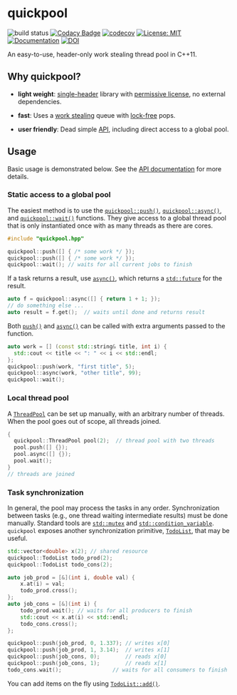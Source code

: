 # quickpool

![build status](https://github.com/tnagler/quickpool/actions/workflows/main.yml/badge.svg?branch=main)
[![Codacy Badge](https://app.codacy.com/project/badge/Grade/ed2deb06d4454ab3b488536426ec3066)](https://www.codacy.com/gh/tnagler/quickpool/dashboard?utm_source=github.com&amp;utm_medium=referral&amp;utm_content=tnagler/quickpool&amp;utm_campaign=Badge_Grade)
[![codecov](https://codecov.io/gh/tnagler/quickpool/branch/main/graph/badge.svg?token=ERPXZC8378)](https://codecov.io/gh/tnagler/quickpool)
[![License: MIT](https://img.shields.io/badge/License-MIT-yellow.svg)](https://opensource.org/licenses/MIT)
[![Documentation](https://img.shields.io/website/http/tnagler.github.io/quickpool.svg)](https://vinecopulib.github.io/pyvinecopulib/)
[![DOI](https://zenodo.org/badge/427536398.svg)](https://zenodo.org/badge/latestdoi/427536398)


An easy-to-use, header-only work stealing thread pool in C++11.

## Why quickpool?

* **light weight**: [single-header](https://github.com/tnagler/quickpool/blob/main/quickpool.hpp) 
library with [permissive license](https://opensource.org/licenses/MIT), no external dependencies.

* **fast**: Uses a [work stealing](https://en.wikipedia.org/wiki/Work_stealing) 
  queue with [lock-free](https://en.wikipedia.org/wiki/Non-blocking_algorithm#Lock-freedom) pops.

* **user friendly**: Dead simple [API](https://tnagler.github.io/quickpool/), 
  including direct access to a global pool.

## Usage

Basic usage is demonstrated below. See the 
[API documentation](https://tnagler.github.io/quickpool/) for more details.

### Static access to a global pool

The easiest method is to use the [`quickpool::push()`](https://tnagler.github.io/quickpool/namespacequickpool.html#affc41895dab281715c271aca3649e830), 
[`quickpool::async()`](https://tnagler.github.io/quickpool/namespacequickpool.html#a10575809d24ead3716e312585f90a94a), 
and [`quickpool::wait()`](https://tnagler.github.io/quickpool/namespacequickpool.html#a086671a25cc4f207112bc82a00688301) 
functions. They give access to a global thread pool that is only instantiated 
once with as many threads as there are cores.

```cpp
#include "quickpool.hpp"

quickpool::push([] { /* some work */ });
quickpool::push([] { /* some work */ });
quickpool::wait(); // waits for all current jobs to finish
```

If a task returns a result, use 
[`async()`](https://tnagler.github.io/quickpool/namespacequickpool.html#a10575809d24ead3716e312585f90a94a), 
which returns a [`std::future`](https://en.cppreference.com/w/cpp/thread/future) 
for the result.

```cpp
auto f = quickpool::async([] { return 1 + 1; });
// do something else ...
auto result = f.get();  // waits until done and returns result
```

Both [`push()`](https://tnagler.github.io/quickpool/namespacequickpool.html#affc41895dab281715c271aca3649e830)
and [`async()`](https://tnagler.github.io/quickpool/namespacequickpool.html#a10575809d24ead3716e312585f90a94a) 
can be called with extra arguments passed to the function.

```cpp
auto work = [] (const std::string& title, int i) { 
  std::cout << title << ": " << i << std::endl; 
};
quickpool::push(work, "first title", 5);
quickpool::async(work, "other title", 99);
quickpool::wait();
```

### Local thread pool

A [`ThreadPool`](https://tnagler.github.io/quickpool/classquickpool_1_1ThreadPool.html) 
can be set up manually, with an arbitrary number of threads. When the pool 
goes out of scope, all threads joined.

```cpp
{
  quickpool::ThreadPool pool(2);  // thread pool with two threads
  pool.push([] {});
  pool.async([] {});
  pool.wait();
}
// threads are joined
```

### Task synchronization

In general, the pool may process the tasks in any order. Synchronization between
tasks (e.g., one thread waiting intermediate results) must be done manually. 
Standard tools are [`std::mutex`](https://en.cppreference.com/w/cpp/thread/mutex) 
and [`std::condition_variable`](https://en.cppreference.com/w/cpp/thread/condition_variable). 
`quickpool` exposes another synchronization primitive, 
[`TodoList`](https://tnagler.github.io/quickpool/classquickpool_1_1TodoList.html), that 
may be useful.

```cpp
std::vector<double> x(2); // shared resource
quickpool::TodoList todo_prod(2);
quickpool::TodoList todo_cons(2);

auto job_prod = [&](int i, double val) {
    x.at(i) = val;
    todo_prod.cross();
};
auto job_cons = [&](int i) {
    todo_prod.wait(); // waits for all producers to finish
    std::cout << x.at(i) << std::endl;
    todo_cons.cross();
};

quickpool::push(job_prod, 0, 1.337); // writes x[0]
quickpool::push(job_prod, 1, 3.14);  // writes x[1]
quickpool::push(job_cons, 0);        // reads x[0]
quickpool::push(job_cons, 1);        // reads x[1]
todo_cons.wait();                // waits for all consumers to finish
```
You can add items on the fly 
using [`TodoList::add()`](https://tnagler.github.io/quickpool/classquickpool_1_1TodoList.html).
